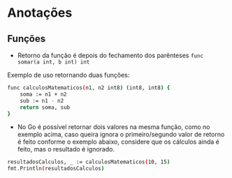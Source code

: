 # Anotações

## Funções

- Retorno da função é depois do fechamento dos parênteses `func somar(a int, b int) int`

Exemplo de uso retornando duas funções:

```bash
func calculosMatematicos(n1, n2 int8) (int8, int8) {
	soma := n1 + n2
	sub := n1 - n2
	return soma, sub
}
```

- No Go é possível retornar dois valores na mesma função, como no exemplo acima, caso queira ignora o primeiro/segundo valor de retorno é feito conforme o exemplo abaixo, considere que os cálculos ainda é feito, mas o resultado é ignorado. 

```bash
resultadosCalculos, _ := calculosMatematicos(10, 15)
fmt.Println(resultadosCalculos)
```
